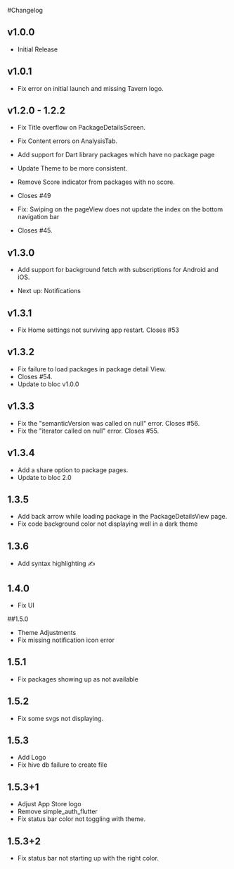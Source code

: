 #Changelog
## v1.0.0
- Initial Release

## v1.0.1
- Fix error on initial launch and missing Tavern logo.

## v1.2.0 - 1.2.2
- Fix Title overflow on PackageDetailsScreen. 

- Fix Content errors on AnalysisTab.

- Add support for Dart library packages which have no package page

- Update Theme to be more consistent.

- Remove Score indicator from packages with no score.
- Closes #49

- Fix: Swiping on the pageView does not update the index on the bottom navigation bar
- Closes #45.

## v1.3.0 
- Add support for background fetch with subscriptions for Android and iOS.

- Next up: Notifications

## v1.3.1
- Fix Home settings not surviving app restart. Closes #53
 
## v1.3.2

- Fix failure to load packages in package detail View.
- Closes #54.
- Update to bloc v1.0.0

## v1.3.3
- Fix the "semanticVersion was called on null" error. Closes #56.
- Fix the "iterator called on null" error. Closes #55.

## v1.3.4
- Add a share option to package pages.
- Update to bloc 2.0

## 1.3.5
- Add back arrow while loading package in the PackageDetailsView page.
- Fix code background color not displaying well in a dark theme

## 1.3.6

- Add syntax highlighting ✍️

## 1.4.0
- Fix UI 

##1.5.0
- Theme Adjustments
- Fix missing notification icon error

## 1.5.1
- Fix packages showing up as not available

## 1.5.2
- Fix some svgs not displaying.

## 1.5.3
- Add Logo
- Fix hive db failure to create file

## 1.5.3+1
- Adjust App Store logo
- Remove simple_auth_flutter
- Fix status bar color not toggling with theme.

## 1.5.3+2
- Fix status bar not starting up with the right color.